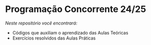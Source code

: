 # Programação Concorrente 24/25
*Neste repositório você encontrará:*
  - Códigos que auxiliam o aprendizado das Aulas Teóricas
  - Exercícios resolvidos das Aulas Práticas
